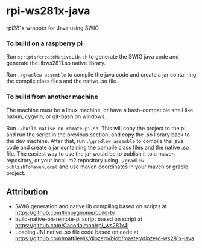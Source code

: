 # rpi-ws281x-java
rpi281x wrapper for Java using SWIG

### To build on a raspberry pi

Run `scripts/createNativeLib.sh` to generate the SWIG java code and generate the libws2811.so native library.

Run `./gradlew assemble` to compile the java code and create a jar containing the compile class files and the native .so file.

### To build from another machine

The machine must be a linux machine, or have a bash-compatible shell like babun, cygwin, or git-bash on windows.

Run `./build-native-on-remote-pi.sh`.  This will copy the project to the pi, and run the script in the previous section, and copy the .so library back to the dev machine. After that, run `.\gradlew assemble` to compile the java code and create a jar containing the compile class files and the native .so file.  The easiest way to use the jar would be to publish it to a maven repository, or your local .m2 repository using `./gradlew publishToMavenLocal` and use maven coordinates in your maven or gradle project. 

Attribution
-----------
* SWIG generation and native lib compiling based on scripts at https://github.com/limpygnome/build-tv
* build-native-on-remote-pi script based on script at https://github.com/Cacodaimon/rpi_ws281x4j
* Loading JNI native .so file code based on code at https://github.com/mattjlewis/diozero/blob/master/diozero-ws281x-java
